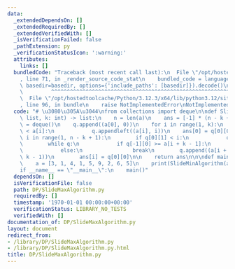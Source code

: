 ```yaml
---
data:
  _extendedDependsOn: []
  _extendedRequiredBy: []
  _extendedVerifiedWith: []
  _isVerificationFailed: false
  _pathExtension: py
  _verificationStatusIcon: ':warning:'
  attributes:
    links: []
  bundledCode: "Traceback (most recent call last):\n  File \"/opt/hostedtoolcache/Python/3.12.3/x64/lib/python3.12/site-packages/onlinejudge_verify/documentation/build.py\"\
    , line 71, in _render_source_code_stat\n    bundled_code = language.bundle(stat.path,\
    \ basedir=basedir, options={'include_paths': [basedir]}).decode()\n          \
    \         ^^^^^^^^^^^^^^^^^^^^^^^^^^^^^^^^^^^^^^^^^^^^^^^^^^^^^^^^^^^^^^^^^^^^^^^^^^^^^^^^^\n\
    \  File \"/opt/hostedtoolcache/Python/3.12.3/x64/lib/python3.12/site-packages/onlinejudge_verify/languages/python.py\"\
    , line 96, in bundle\n    raise NotImplementedError\nNotImplementedError\n"
  code: "# \u3080\u305A\u3044\nfrom collections import deque\n\ndef SlideMinAlgorithm(a:\
    \ list, k: int) -> list:\n    n = len(a)\n    ans = [-1] * (n - k + 1)\n    q\
    \ = deque()\n    q.append((a[0], 0))\n    for i in range(1, k):\n        if q[0][0]\
    \ < a[i]:\n            q.appendleft((a[i], i))\n    ans[0] = q[0][0]\n\n    for\
    \ i in range(1, n - k + 1):\n        if q[0][1] < i:\n            q.popleft()\n\
    \        while q:\n            if q[-1][0] >= a[i + k - 1]:\n                q.pop()\n\
    \            else:\n                break\n        q.append((a[i + k - 1], i +\
    \ k - 1))\n        ans[i] = q[0][0]\n\n    return ans\n\n\ndef main() -> None:\n\
    \    a = [3, 1, 4, 1, 5, 9, 2, 6, 5]\n    print(SlideMinAlgorithm(a, 4))\n\n\n\
    if __name__ == \"__main__\":\n    main()"
  dependsOn: []
  isVerificationFile: false
  path: DP/SlideMaxAlgorithm.py
  requiredBy: []
  timestamp: '1970-01-01 00:00:00+00:00'
  verificationStatus: LIBRARY_NO_TESTS
  verifiedWith: []
documentation_of: DP/SlideMaxAlgorithm.py
layout: document
redirect_from:
- /library/DP/SlideMaxAlgorithm.py
- /library/DP/SlideMaxAlgorithm.py.html
title: DP/SlideMaxAlgorithm.py
---
```

